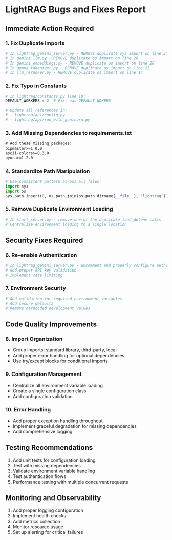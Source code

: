 # LightRAG Bugs and Fixes Report

## Immediate Action Required

### 1. Fix Duplicate Imports
```python
# In lightrag_gemini_server.py - REMOVE duplicate sys import on line 30
# In gemini_llm.py - REMOVE duplicate os import on line 26
# In gemini_embeddings.py - REMOVE duplicate os import on line 28
# In gemma_tokenizer.py - REMOVE duplicate os import on line 22
# In llm_reranker.py - REMOVE duplicate os import on line 14
```

### 2. Fix Typo in Constants
```python
# In lightrag/constants.py line 10:
DEFAULT_WORKERS = 2  # Fix: was DEFAULT_WOKERS

# Update all references in:
# - lightrag/api/config.py
# - lightrag/api/run_with_gunicorn.py
```

### 3. Add Missing Dependencies to requirements.txt
```txt
# Add these missing packages:
pipmaster>=1.0.0
ascii-colors>=0.3.0
pyuca>=1.2.0
```

### 4. Standardize Path Manipulation
```python
# Use consistent pattern across all files:
import sys
import os
sys.path.insert(0, os.path.join(os.path.dirname(__file__), 'lightrag'))
```

### 5. Remove Duplicate Environment Loading
```python
# In start_server.py - remove one of the duplicate load_dotenv calls
# Centralize environment loading to a single location
```

## Security Fixes Required

### 6. Re-enable Authentication
```python
# In lightrag_gemini_server.py - uncomment and properly configure authentication
# Add proper API key validation
# Implement rate limiting
```

### 7. Environment Security
```python
# Add validation for required environment variables
# Add secure defaults
# Remove hardcoded development values
```

## Code Quality Improvements

### 8. Import Organization
- Group imports: standard library, third-party, local
- Add proper error handling for optional dependencies
- Use try/except blocks for conditional imports

### 9. Configuration Management
- Centralize all environment variable loading
- Create a single configuration class
- Add configuration validation

### 10. Error Handling
- Add proper exception handling throughout
- Implement graceful degradation for missing dependencies
- Add comprehensive logging

## Testing Recommendations

1. Add unit tests for configuration loading
2. Test with missing dependencies
3. Validate environment variable handling
4. Test authentication flows
5. Performance testing with multiple concurrent requests

## Monitoring and Observability

1. Add proper logging configuration
2. Implement health checks
3. Add metrics collection
4. Monitor resource usage
5. Set up alerting for critical failures 